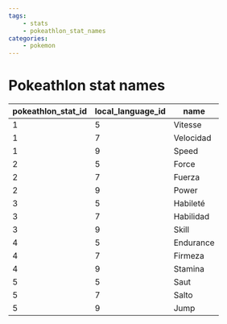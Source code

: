 ```yaml
---
tags:
    - stats
    - pokeathlon_stat_names
categories:
    - pokemon
---
```


# Pokeathlon stat names

| pokeathlon_stat_id | local_language_id |   name    |
|--------------------|-------------------|-----------|
| 1                  | 5                 | Vitesse   |
| 1                  | 7                 | Velocidad |
| 1                  | 9                 | Speed     |
| 2                  | 5                 | Force     |
| 2                  | 7                 | Fuerza    |
| 2                  | 9                 | Power     |
| 3                  | 5                 | Habileté  |
| 3                  | 7                 | Habilidad |
| 3                  | 9                 | Skill     |
| 4                  | 5                 | Endurance |
| 4                  | 7                 | Firmeza   |
| 4                  | 9                 | Stamina   |
| 5                  | 5                 | Saut      |
| 5                  | 7                 | Salto     |
| 5                  | 9                 | Jump      |
